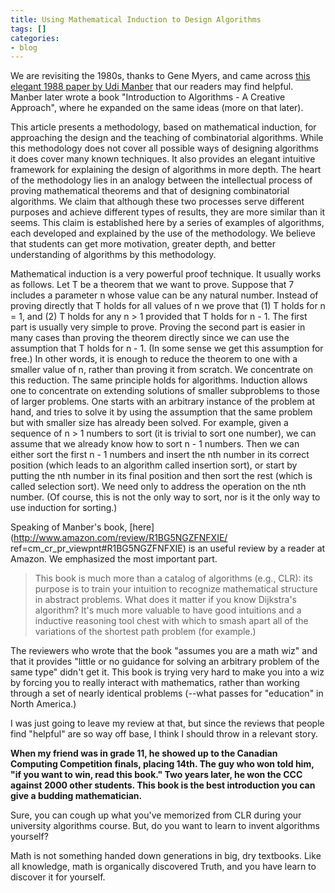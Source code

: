 ```yaml
---
title: Using Mathematical Induction to Design Algorithms
tags: []
categories:
- blog
---
```

We are revisiting the 1980s, thanks to Gene Myers, and came across [this
elegant 1988 paper by Udi Manber](http://dl.acm.org/citation.cfm?id=50091)
that our readers may find helpful. Manber later wrote a book "Introduction to
Algorithms - A Creative Approach", where he expanded on the same ideas (more
on that later).
<!--more-->

>

This article presents a methodology, based on mathematical induction, for
approaching the design and the teaching of combinatorial algorithms. While
this methodology does not cover all possible ways of designing algorithms it
does cover many known techniques. It also provides an elegant intuitive
framework for explaining the design of algorithms in more depth. The heart of
the methodology lies in an analogy between the intellectual process of proving
mathematical theorems and that of designing combinatorial algorithms. We claim
that although these two processes serve different purposes and achieve
different types of results, they are more similar than it seems. This claim is
established here by a series of examples of algorithms, each developed and
explained by the use of the methodology. We believe that students can get more
motivation, greater depth, and better understanding of algorithms by this
methodology.

Mathematical induction is a very powerful proof technique. It usually works as
follows. Let T be a theorem that we want to prove. Suppose that 7 includes a
parameter n whose value can be any natural number. Instead of proving directly
that T holds for all values of n we prove that (1) T holds for n = 1, and (2)
T holds for any n > 1 provided that T holds for n - 1. The first part is
usually very simple to prove. Proving the second part is easier in many cases
than proving the theorem directly since we can use the assumption that T holds
for n - 1. (In some sense we get this assumption for free.) In other words, it
is enough to reduce the theorem to one with a smaller value of n, rather than
proving it from scratch. We concentrate on this reduction. The same principle
holds for algorithms. Induction allows one to concentrate on extending
solutions of smaller subproblems to those of larger problems. One starts with
an arbitrary instance of the problem at hand, and tries to solve it by using
the assumption that the same problem but with smaller size has already been
solved. For example, given a sequence of n > 1 numbers to sort (it is trivial
to sort one number), we can assume that we already know how to sort n - 1
numbers. Then we can either sort the first n - 1 numbers and insert the nth
number in its correct position (which leads to an algorithm called insertion
sort), or start by putting the nth number in its final position and then sort
the rest (which is called selection sort). We need only to address the
operation on the nth number. (Of course, this is not the only way to sort, nor
is it the only way to use induction for sorting.)

Speaking of Manber's book, [here](http://www.amazon.com/review/R1BG5NGZFNFXIE/
ref=cm_cr_pr_viewpnt#R1BG5NGZFNFXIE) is an useful review by a reader at
Amazon. We emphasized the most important part.

> This book is much more than a catalog of algorithms (e.g., CLR): its purpose
is to train your intuition to recognize mathematical structure in abstract
problems. What does it matter if you know Dijkstra's algorithm? It's much more
valuable to have good intuitions and a inductive reasoning tool chest with
which to smash apart all of the variations of the shortest path problem (for
example.)

The reviewers who wrote that the book "assumes you are a math wiz" and that it
provides "little or no guidance for solving an arbitrary problem of the same
type" didn't get it. This book is trying very hard to make you into a wiz by
forcing you to really interact with mathematics, rather than working through a
set of nearly identical problems (--what passes for "education" in North
America.)

I was just going to leave my review at that, but since the reviews that people
find "helpful" are so way off base, I think I should throw in a relevant
story.

**When my friend was in grade 11, he showed up to the Canadian Computing Competition finals, placing 14th. The guy who won told him, "if you want to win, read this book." Two years later, he won the CCC against 2000 other students. This book is the best introduction you can give a budding mathematician.**

Sure, you can cough up what you've memorized from CLR during your university
algorithms course. But, do you want to learn to invent algorithms yourself?

Math is not something handed down generations in big, dry textbooks. Like all
knowledge, math is organically discovered Truth, and you have learn to
discover it for yourself.

